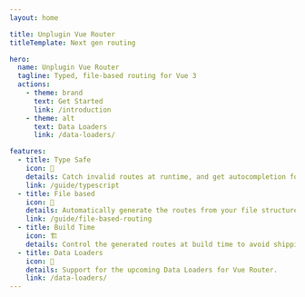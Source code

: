 ```yaml
---
layout: home

title: Unplugin Vue Router
titleTemplate: Next gen routing

hero:
  name: Unplugin Vue Router
  tagline: Typed, file-based routing for Vue 3
  actions:
    - theme: brand
      text: Get Started
      link: /introduction
    - theme: alt
      text: Data Loaders
      link: /data-loaders/

features:
  - title: Type Safe
    icon: 🔑
    details: Catch invalid routes at runtime, and get autocompletion for links.
    link: /guide/typescript
  - title: File based
    icon: 📁
    details: Automatically generate the routes from your file structure.
    link: /guide/file-based-routing
  - title: Build Time
    icon: 🏗
    details: Control the generated routes at build time to avoid shipping unnecessary code.
  - title: Data Loaders
    icon: 🔄
    details: Support for the upcoming Data Loaders for Vue Router.
    link: /data-loaders/
---
```

